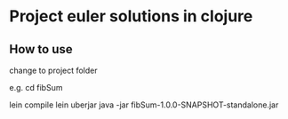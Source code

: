 # Project euler solutions in clojure

## How to use

change to project folder

e.g. cd fibSum

lein compile
lein uberjar
java -jar fibSum-1.0.0-SNAPSHOT-standalone.jar